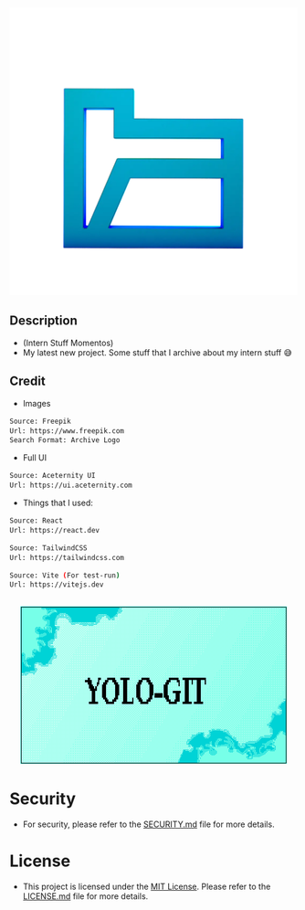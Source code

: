 <p align="center"><img src="./logo.webp"></p>

## Description

- (Intern Stuff Momentos)
- My latest new project. Some stuff that I archive about my intern stuff 😅

## Credit

- Images

```bash
Source: Freepik
Url: https://www.freepik.com
Search Format: Archive Logo
```

- Full UI

```bash
Source: Aceternity UI
Url: https://ui.aceternity.com
```

- Things that I used:

```bash
Source: React
Url: https://react.dev
```

```bash
Source: TailwindCSS
Url: https://tailwindcss.com
```

```bash
Source: Vite (For test-run)
Url: https://vitejs.dev
```

## <p align="center"><img src="name_template_latest.png"></p>

# Security

- For security, please refer to the [SECURITY.md](SECURITY.md) file for more details.

# License

- This project is licensed under the [MIT License](LICENSE.md). Please refer to the [LICENSE.md](LICENSE.md) file for more details.
